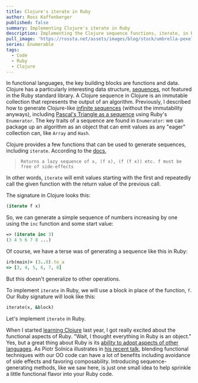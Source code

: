 ```yaml
---
title: Clojure's iterate in Ruby
author: Ross Kaffenberger
published: false
summary: Implementing Clojure's iterate in Ruby
description: Implementing the Clojure sequence functions, iterate, in Ruby
pull_image: 'https://rossta.net/assets/images/blog/stock/umbrella-pexels-photo.jpg'
series: Enumerable
tags:
  - Code
  - Ruby
  - Clojure
---
```


In functional languages, the key building blocks are functions and data. Clojure has a particularly interesting data structure, [sequences][1], not featured in the Ruby standard library. A Clojure sequence in Clojure is an immutable collection that represents the output of an algorithm. Previously, I described how to generate Clojure-like [infinite sequences](https://rossta.net/blog/pascals-triangle-with-rubys-enumerator.html) (without the immutability anyways), including [Pascal's Triangle as a sequence](https://rossta.net/blog/infinite-sequences-in-ruby.html) using Ruby's `Enumerator`. The key traits of a sequence are found in `Enumerator`: we can package up an algorithm as an object that can emit values as any "eager" collection can, like `Array` and `Hash`.

Clojure provides a few functions that can be used to generate sequences,
including `iterate`. According to the [docs](https://clojuredocs.org/clojure.core/iterate),

> `Returns a lazy sequence of x, (f x), (f (f x)) etc. f must be free of side-effects`

In other words, `iterate` will emit values starting with the first and repeatedly call the given function with the return value of the previous call.

The signature in Clojure looks this:

```clojure
(iterate f x)
```

So, we can generate a simple sequence of numbers increasing by one using the `inc` function and some start value:

```clojure
=> (iterate inc 3)
(3 4 5 6 7 8 ...)
```

Of course, we have a terse was of generating a sequence like this in Ruby:

```ruby
irb(main)> (3..8).to_a
=> [3, 4, 5, 6, 7, 8]
```

But this doesn't generalize to other operations.

To implement `iterate` in Ruby, we will use a block in place of the function, `f`. Our Ruby signature will look like this:

```ruby
iterate(x, &block)
```



Let's implement `iterate` in Ruby.



When I started [learning Clojure](http://devpost.com/software/learning-clojure) last year, I got really excited about the functional aspects of Ruby. "Wait, I thought everything in Ruby is an object." Yes, but a great thing about Ruby is its [ability to adopt aspects of other languages](http://yehudakatz.com/2009/07/11/python-decorators-in-ruby/). As Piotr Solnica illustrates in [his recent talk](https://speakerdeck.com/solnic/blending-functional-and-oo-programming-in-ruby), blending functional techniques with our OO code can have a lot of benefits including avoidance of side effects and favoring composability. Introducing sequence-generating methods, like we saw here, is just one small idea to help sprinkle a little functional flavor into your Ruby code.

[1]:  http://clojure.org/sequences
